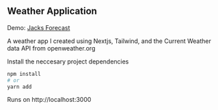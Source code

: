

## Weather Application

Demo: [Jacks Forecast](https://jacks-forecast.vercel.app)

A weather app I created using Nextjs, Tailwind, and the Current Weather data API from openweather.org

Install the neccesary project dependencies
```bash
npm install
# or
yarn add
```

Runs on http://localhost:3000




